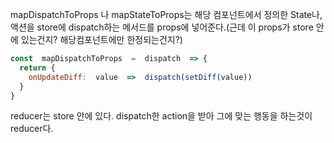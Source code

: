 mapDispatchToProps 나 mapStateToProps는 해당 컴포넌트에서 정의한 State나, 액션을 store에 dispatch하는 메서드를 props에 넣어준다.(근데 이 props가 store 안에 있는건지? 해당컴포넌트에만 한정되는건지?)

```javascript
const  mapDispatchToProps  =  dispatch  => {
  return {
    onUpdateDiff:  value  =>  dispatch(setDiff(value))
  }
}
```

reducer는 store 안에 있다.
dispatch한 action을 받아 그에 맞는 행동을 하는것이 reducer다.
<!--stackedit_data:
eyJoaXN0b3J5IjpbNDAwOTMwNTU4LDEwOTA1MzMwMDJdfQ==
-->